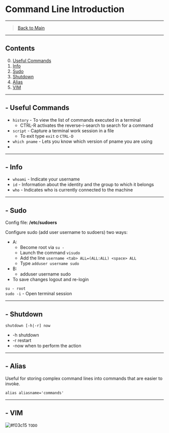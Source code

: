 # Command Line Introduction

---------------
> [Back to Main](../../../)
---------------
## Contents

0. [Useful Commands](#--useful-commands)
1. [Info](#--info)
2. [Sudo](#--sudo)
3. [Shutdown](#--shutdown)
4. [Alias](#--alias)
5. [VIM](#--vim)
---------------
## - Useful Commands

- `history` - To view the list of commands executed in a terminal
  - CTRL-R activates the reverse-i-search to search for a command
- `script` - Capture a terminal work session in a file
  - To exit type `exit` o `CTRL-D`
- `which pname` - Lets you know which version of pname you are using
- 
---------------
## - Info

  * `whoami` - Indicate your username
  * `id` - Information about the identity and the group to which it belongs
  * `who` - Indicates who is currently connected to the machine

---------------
## - Sudo

Config file: **/etc/sudoers**

Configure sudo (add user username to sudoers) two ways:
 * A:
   * Become root via `su -`
   * Launch the command `visudo`
   * Add the line `username <tab> ALL=(ALL:ALL) <space> ALL`
   * Type `adduser username sudo`
 * B:
   * adduser username sudo
 * To save changes logout and re-login

`su - root`  
`sudo -i` - Open terminal session

---------------
## - Shutdown

`shutdown [-h|-r] now` 
* -h shutdown  
* -r restart  
* -now when to perform the action

---------------
## - Alias

Useful for storing complex command lines into commands that are easier to invoke.

`alias aliasname='commands'`

---------------
## - VIM

![#f03c15](https://via.placeholder.com/15/f03c15/000000?text=+) `TODO`
